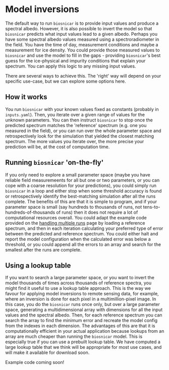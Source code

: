 # Model inversions

The default way to run `biosnicar` is to provide input values and produce a spectral albedo. However, it is also possible to invert the model so that `biosnicar` predicts what input values lead to a given albedo. Perhaps you have some spectral albedo values measured using a spectroradiometer in the field. You have the time of day, measurement conditions and maybe a measurement for ice density. You could provide those measured values to `biosnicar` and use the model to fill in the gaps - providing `biosnicar`'s best guess for the ice-physical and impurity conditions that explain your spectrum. You can apply this logic to any missing input values.

There are several ways to achieve this. The 'right' way will depend on your specific use-case, but we can explore some options here.

## How it works

You run `biosnicar` with your known values fixed as constants (probably in `inputs.yaml`). Then, you iterate over a given range of values for the unknown parameters. You can then instruct `biosnicar` to stop once the predicted spectrum matches the 'reference' spectrum (e.g. one you measured in the field), or you can run over the whole parameter space and retrospectively look for the simulation that yielded the closest matching spectrum. The more values you iterate over, the more precise your prediction will be, at the cost of computation time.

## Running `biosnicar` 'on-the-fly'

If you only need to explore a small parameter space (maybe you have reliable field measuremeents for all but one or two parameters, or you can cope with a coarse resolution for your predictions), you could simply run `biosnicar` in a loop and either stop when some threshold accuracy is found or retrospectively identify the best-matching simulation after all the runs complete. The benefits of this are that it is simple to program, and if your parameter space is small (say hundreds to thousands of runs, not tens-to-hundreds-of-thousands of runs) then it does not require a lot of computational resources overall. You could adapt the example code provided on the [handling multiple runs](/handling-multiple-runs) page by loading a reference spectrum, and then in each iteration calculating your preferred type of error between the predicted and reference spectrum. You could either halt and report the model configuration when the calculated error was below a threshold, or you could append all the errors to an array and search for the smallest after the runs are complete.


## Using a lookup table

If you want to search a large parameter space, or you want to invert the model thousands of times across thousands of reference spectra, you might find it useful to use a lookup table approach. This is the way we favour for applying model inversions to remote sensing data, for example, where an inversion is done for each pixel in a multimillion-pixel image. In this case, you do the `biosnicar` runs once only, but over a large parameter space, generating a multidimensional array with dimensions for all the input values and the spectral albedo. Then, for each reference spectrum you can search the array to find the minimum error and recreate the model config from the indexes in each dimension. The advantages of this are that it is computationally efficient in your actual application because lookups from an array are much cheaper than running the `biosnicar` model. This is especially true if you can use a prebuilt lookup table. We have computed a large lookup table that we think will be appropriate for most use cases, and will make it available for download soon.

Example code coming soon!